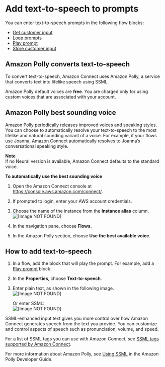 # Add text\-to\-speech to prompts<a name="text-to-speech"></a>

You can enter text\-to\-speech prompts in the following flow blocks: 
+ [Get customer input](get-customer-input.md) 
+ [Loop prompts](loop-prompts.md)
+ [Play prompt](play.md)
+ [Store customer input](store-customer-input.md)

## Amazon Polly converts text\-to\-speech<a name="amazon-polly-default-voice-free"></a>

To convert text\-to\-speech, Amazon Connect uses Amazon Polly, a service that converts text into lifelike speech using SSML\. 

Amazon Polly default voices are **free**\. You are charged only for using custom voices that are associated with your account\.

## Amazon Polly best sounding voice<a name="amazon-polly-best-sounding-voice"></a>

Amazon Polly periodically releases improved voices and speaking styles\. You can choose to automatically resolve your text\-to\-speech to the most lifelike and natural sounding variant of a voice\. For example, if your flows use Joanna, Amazon Connect automatically resolves to Joanna’s conversational speaking style\. 

**Note**  
If no Neural version is available, Amazon Connect defaults to the standard voice\. 

**To automatically use the best sounding voice**

1. Open the Amazon Connect console at [https://console\.aws\.amazon\.com/connect/](https://console.aws.amazon.com/connect/)\.

1. If prompted to login, enter your AWS account credentials\.

1. Choose the name of the instance from the **Instance alias** column\.  
![\[Image NOT FOUND\]](http://docs.aws.amazon.com/connect/latest/adminguide/images/instance.png)

1. In the navigation pane, choose **Flows**\.

1. In the Amazon Polly section, choose **Use the best available voice**\.

## How to add text\-to\-speech<a name="add-tts"></a>

1. In a flow, add the block that will play the prompt\. For example, add a [Play prompt](play.md) block\. 

1. In the **Properties**, choose **Text\-to\-speech**\. 

1. Enter plain text, as shown in the following image\.   
![\[Image NOT FOUND\]](http://docs.aws.amazon.com/connect/latest/adminguide/images/play-prompt-sample-tts.png)

   Or enter SSML:  
![\[Image NOT FOUND\]](http://docs.aws.amazon.com/connect/latest/adminguide/images/play-prompt-sample-ssml.png)

SSML\-enhanced input text gives you more control over how Amazon Connect generates speech from the text you provide\. You can customize and control aspects of speech such as pronunciation, volume, and speed\.

For a list of SSML tags you can use with Amazon Connect, see [SSML tags supported by Amazon Connect](supported-ssml-tags.md)\. 

For more information about Amazon Polly, see [Using SSML](https://docs.aws.amazon.com/polly/latest/dg/ssml.html) in the Amazon Polly Developer Guide\.